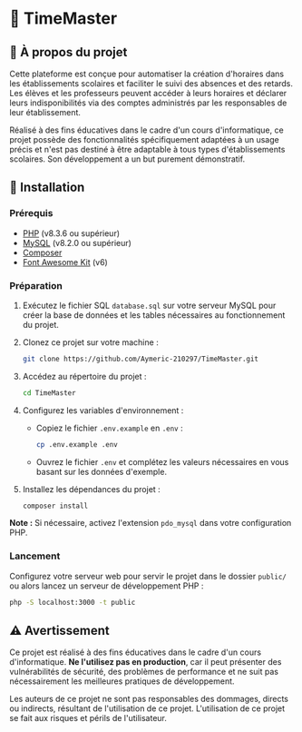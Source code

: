 # 📅 TimeMaster

## 🌟 À propos du projet

Cette plateforme est conçue pour automatiser la création d'horaires dans les établissements scolaires et faciliter le suivi des absences et des retards. Les élèves et les professeurs peuvent accéder à leurs horaires et déclarer leurs indisponibilités via des comptes administrés par les responsables de leur établissement.

Réalisé à des fins éducatives dans le cadre d'un cours d'informatique, ce projet possède des fonctionnalités spécifiquement adaptées à un usage précis et n'est pas destiné à être adaptable à tous types d'établissements scolaires. Son développement a un but purement démonstratif.

## 🔧 Installation

### Prérequis

- [PHP](https://www.php.net/downloads.php) (v8.3.6 ou supérieur)
- [MySQL](https://dev.mysql.com/downloads/mysql/) (v8.2.0 ou supérieur)
- [Composer](https://getcomposer.org/download/)
- [Font Awesome Kit](https://docs.fontawesome.com/web/setup/use-kit) (v6)

### Préparation

1. Exécutez le fichier SQL `database.sql` sur votre serveur MySQL pour créer la base de données et les tables nécessaires au fonctionnement du projet.

2. Clonez ce projet sur votre machine :

    ```bash
    git clone https://github.com/Aymeric-210297/TimeMaster.git
    ```

3. Accédez au répertoire du projet :

    ```bash
    cd TimeMaster
    ```

4. Configurez les variables d'environnement :
   - Copiez le fichier `.env.example` en `.env` :

     ```bash
     cp .env.example .env
     ```

   - Ouvrez le fichier `.env` et complétez les valeurs nécessaires en vous basant sur les données d'exemple.

5. Installez les dépendances du projet :

    ```bash
    composer install
    ```

**Note :** Si nécessaire, activez l'extension `pdo_mysql` dans votre configuration PHP.

### Lancement

Configurez votre serveur web pour servir le projet dans le dossier `public/` ou alors lancez un serveur de développement PHP :

```bash
php -S localhost:3000 -t public
```

## ⚠️ Avertissement

Ce projet est réalisé à des fins éducatives dans le cadre d'un cours d'informatique. **Ne l'utilisez pas en production**, car il peut présenter des vulnérabilités de sécurité, des problèmes de performance et ne suit pas nécessairement les meilleures pratiques de développement.

Les auteurs de ce projet ne sont pas responsables des dommages, directs ou indirects, résultant de l'utilisation de ce projet. L'utilisation de ce projet se fait aux risques et périls de l'utilisateur.
